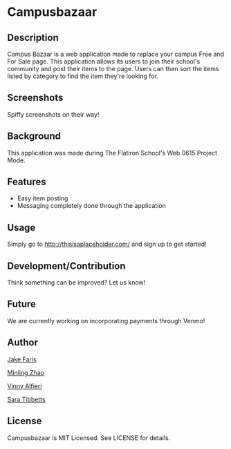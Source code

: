# Campusbazaar

## Description

Campus Bazaar is a web application made to replace your campus Free and For Sale page.  This application allows its users to join their school's community and post their items to the page.  Users can then sort the items listed by category to find the item they're looking for.

## Screenshots

Spiffy screenshots on their way!

## Background

This application was made during The Flatiron School's Web 0615 Project Mode.

## Features

- Easy item posting 
- Messaging completely done through the application 

## Usage

Simply go to http://thisisaplaceholder.com/ and sign up to get started! 

## Development/Contribution

Think something can be improved?  Let us know!

## Future

We are currently working on incorporating payments through Venmo!

## Author

<a href="http://github.com/minling" target="_blank">Jake Faris</a>

<a href="http://github.com/tibsar" target="_blank">Minling Zhao</a>

<a href="http://github.com/makafis" target="_blank">Vinny Alfieri</a>

<a href="http://github.com/tibsar" target="_blank">Sara Tibbetts</a>

## License

Campusbazaar is MIT Licensed. See LICENSE for details.